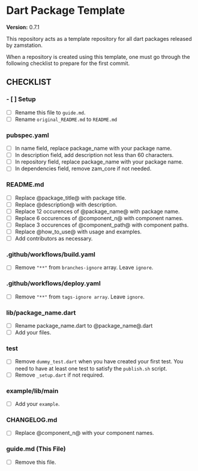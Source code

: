 # Dart Package Template

**Version:** 0.7.1

This repository acts as a template repository for all dart packages released by zamstation.

When a repository is created using this template, one must go through the following checklist to prepare for the first commit.

## CHECKLIST

### - [ ] Setup
- [ ] Rename this file to `guide.md`.
- [ ] Rename `original_README.md` to `README.md`

### pubspec.yaml
- [ ] In name field, replace package_name with your package name.
- [ ] In description field, add description not less than 60 characters.
- [ ] In repository field, replace package_name with your package name.
- [ ] In dependencies field, remove zam_core if not needed.

### README.md
- [ ] Replace @package_title@ with package title.
- [ ] Replace @description@ with description.
- [ ] Replace 12 occurences of @package_name@ with package name.
- [ ] Replace 6 occurences of @component_n@ with component names.
- [ ] Replace 3 occurences of @component_path@ with component paths.
- [ ] Replace @how_to_use@ with usage and examples.
- [ ] Add contributors as necessary.

### .github/workflows/build.yaml
- [ ] Remove `"**"` from `branches-ignore` array. Leave `ignore`.

### .github/workflows/deploy.yaml
- [ ] Remove `"**"` from `tags-ignore array`. Leave `ignore`.

### lib/package_name.dart
- [ ] Rename package_name.dart to @package_name@.dart
- [ ] Add your files.

### test
- [ ] Remove `dummy_test.dart` when you have created your first test. You need to have at least one test to satisfy the `publish.sh` script.
- [ ] Remove `_setup.dart` if not required.

### example/lib/main
- [ ] Add your `example`.

### CHANGELOG.md
- [ ] Replace @component_n@ with your component names.

### guide.md (This File)
- [ ] Remove this file.
